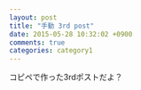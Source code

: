 ```yaml
---
layout: post
title: "手動 3rd post"
date: 2015-05-28 10:32:02 +0900
comments: true
categories: category1
---
```


コピペで作った3rdポストだよ？
